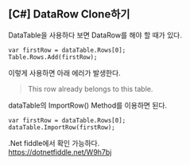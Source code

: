 ## [C#] DataRow Clone하기

DataTable을 사용하다 보면 DataRow를 해야 할 때가 있다.  

```
var firstRow = dataTable.Rows[0];
Table.Rows.Add(firstRow);
```

이렇게 사용하면 아래 에러가 발생한다. 

> This row already belongs to this table.

dataTable의 ImportRow() Method를 이용하면 된다.

```
var firstRow = dataTable.Rows[0];
dataTable.ImportRow(firstRow);
```

.Net fiddle에서 확인 가능하다.  
https://dotnetfiddle.net/W9h7bj